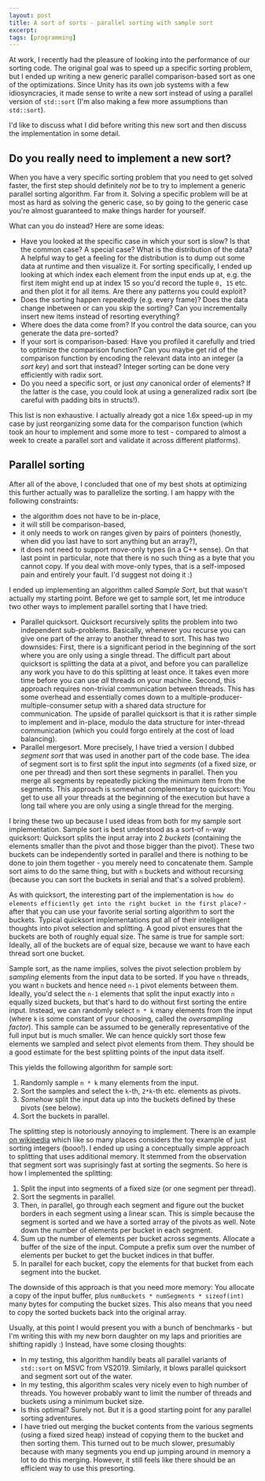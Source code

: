 ```yaml
---
layout: post
title: A sort of sorts - parallel sorting with sample sort
excerpt: 
tags: [programming]
---
```


At work, I recently had the pleasure of looking into the performance of our sorting code. The original goal was to speed up a specific sorting problem, but I ended up writing a new generic parallel comparison-based sort as one of the optimizations. Since Unity has its own job systems with a few idiosyncracies, it made sense to write a new sort instead of using a parallel version of `std::sort` (I'm also making a few more assumptions than `std::sort`).

I'd like to discuss what I did before writing this new sort and then discuss the implementation in some detail.

## Do you really need to implement a new sort?
When you have a very specific sorting problem that you need to get solved faster, the first step should definitely *not* be to try to implement a generic parallel sorting algorithm. Far from it. Solving a specific problem will be at most as hard as solving the generic case, so by going to the generic case you're almost guaranteed to make things harder for yourself.

What can you do instead? Here are some ideas:
 * Have you looked at the specific case in which your sort is slow? Is that the common case? A special case? What is the distribution of the data? A helpful way to get a feeling for the distribution is to dump out some data at runtime and then visualize it. For sorting specifically, I ended up looking at which index each element from the input ends up at, e.g. the first item might end up at index 15 so you'd record the tuple `0, 15` etc. and then plot it for all items. Are there any patterns you could exploit?
 * Does the sorting happen repeatedly (e.g. every frame)? Does the data change inbetween or can you skip the sorting? Can you incrementally insert new items instead of resorting everything?
 * Where does the data come from? If you control the data source, can you generate the data pre-sorted?
 * If your sort is comparison-based: Have you profiled it carefully and tried to optimize the comparison function? Can you maybe get rid of the comparison function by encoding the relevant data into an integer (a *sort key*) and sort that instead? Integer sorting can be done very efficiently with radix sort.
 * Do you need a specific sort, or just *any* canonical order of elements? If the latter is the case, you could look at using a generalized radix sort (be careful with padding bits in structs!).

This list is non exhaustive. I actually already got a nice 1.6x speed-up in my case by just reorganizing some data for the comparison function (which took an hour to implement and some more to test - compared to almost a week to create a parallel sort and validate it across different platforms).

## Parallel sorting
After all of the above, I concluded that one of my best shots at optimizing this further actually was to parallelize the sorting. I am happy with the following constraints:
 - the algorithm does not have to be in-place,
 - it will still be comparison-based,
 - it only needs to work on ranges given by pairs of pointers (honestly, when did you last have to sort anything but an array?),
 - it does not need to support move-only types (in a C++ sense).
On that last point in particular, note that there is no such thing as a byte that you cannot copy. If you deal with move-only types, that is a self-imposed pain and entirely your fault. I'd suggest not doing it :)

I ended up implementing an algorithm called *Sample Sort*, but that wasn't actually my starting point. Before we get to sample sort, let me introduce two other ways to implement parallel sorting that I have tried:
 * Parallel quicksort. Quicksort recursively splits the problem into two independent sub-problems. Basically, whenever you recurse you can give one part of the array to another thread to sort. This has two downsides: First, there is a significant period in the beginning of the sort where you are only using a single thread. The difficult part about quicksort is splitting the data at a pivot, and before you can parallelize any work you have to do this splitting at least once. It takes even more time before you can use *all* threads on your machine. Second, this approach requires non-trivial communication between threads. This has some overhead and essentially comes down to a multiple-producer-multiple-consumer setup with a shared data structure for communication. The upside of parallel quicksort is that it is rather simple to implement and in-place, modulo the data structure for inter-thread communication (which you could forgo entirely at the cost of load balancing).
 * Parallel mergesort. More precisely, I have tried a version I dubbed *segment sort* that was used in another part of the code base. The idea of segment sort is to first split the input into *segments* (of a fixed size, or one per thread) and then sort these segments in parallel. Then you merge all segments by repeatedly picking the minimum item from the segments. This approach is somewhat complementary to quicksort: You get to use all your threads at the beginning of the execution but have a long tail where you are only using a single thread for the merging.

I bring these two up because I used ideas from both for my sample sort implementation. Sample sort is best understood as a sort-of `n`-way quicksort: Quicksort splits the input array into 2 *buckets* (containing the elements smaller than the pivot and those bigger than the pivot). These two buckets can be independently sorted in parallel and there is nothing to be done to join them together - you merely need to concatenate them. Sample sort aims to do the same thing, but with `n` buckets and without recursing (because you can sort the buckets in serial and that's a solved problem).

As with quicksort, the interesting part of the implementation is `how do elements efficiently get into the right bucket in the first place?` - after that you can use your favorite serial sorting algorithm to sort the buckets. Typical quicksort implementations put all of their intelligent thoughts into pivot selection and splitting. A good pivot ensures that the buckets are both of roughly equal size. The same is true for sample sort: Ideally, all of the buckets are of equal size, because we want to have each thread sort one bucket.

Sample sort, as the name implies, solves the pivot selection problem by _sampling_ elements from the input data to be sorted. If you have `n` threads, you want `n` buckets and hence need `n-1` pivot elements between them. Ideally, you'd select the `n-1` elements that split the input exactly into `n` equally sized buckets, but that's hard to do without first sorting the entire input. Instead, we can randomly select `n * k` many elements from the input (where `k` is some constant of your choosing, called the _oversampling factor_). This sample can be assumed to be generally representative of the full input but is much smaller. We can hence quickly sort those few elements we sampled and select pivot elements from them. They should be a good estimate for the best splitting points of the input data itself.

This yields the following algorithm for sample sort:
1. Randomly sample `n * k` many elements from the input.
2. Sort the samples and select the `k`-th, `2*k`-th etc. elements as pivots.
3. _Somehow_ split the input data up into the buckets defined by these pivots (see below).
4. Sort the buckets in parallel.

The splitting step is notoriously annoying to implement. There is an example [on wikipedia](https://en.wikipedia.org/wiki/Samplesort) which like so many places considers the toy example of just sorting integers (booo!). I ended up using a conceptually simple approach to splitting that uses additional memory. It stemmed from the observation that segment sort was suprisingly fast at sorting the segments. So here is how I implemented the splitting:

1. Split the input into segments of a fixed size (or one segment per thread).
2. Sort the segments in parallel.
3. Then, in parallel, go through each segment and figure out the bucket borders in each segment using a linear scan. This is simple because the segment is sorted and we have a sorted array of the pivots as well. Note down the number of elements per bucket in each segment.
4. Sum up the number of elements per bucket across segments. Allocate a buffer of the size of the input. Compute a prefix sum over the number of elements per bucket to get the bucket indices in that buffer.
5. In parallel for each bucket, copy the elements for that bucket from each segment into the bucket.

The downside of this approach is that you need more memory: You allocate a copy of the input buffer, plus `numBuckets * numSegments * sizeof(int)` many bytes for computing the bucket sizes. This also means that you need to copy the sorted buckets back into the original array.

Usually, at this point I would present you with a bunch of benchmarks - but I'm writing this with my new born daughter on my laps and priorities are shifting rapidly :) Instead, have some closing thoughts:
 * In my testing, this algorithm handily beats all parallel variants of `std::sort` on MSVC from VS2019. Similarly, it blows parallel quicksort and segment sort out of the water.
 * In my testing, this algorithm scales very nicely even to high number of threads. You however probably want to limit the number of threads and buckets using a minimum bucket size.
 * Is this optimal? Surely not. But it is a good starting point for any parallel sorting adventures.
 * I have tried out merging the bucket contents from the various segments (using a fixed sized heap) instead of copying them to the bucket and then sorting them. This turned out to be much slower, presumably because with many segments you end up jumping around in memory a lot to do this merging. However, it still feels like there should be an efficient way to use this presorting.